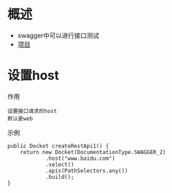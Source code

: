 
# 概述

* swagger中可以进行接口测试
* [项目](/3_demo)
    
    
# 设置host

作用

    设置接口请求的host
    默认是web
    
示例
    
    public Docket createRestApi1() {
        return new Docket(DocumentationType.SWAGGER_2)
                .host("www.baidu.com")
                .select()
                .apis(PathSelectors.any())
                .build();
    }
        

